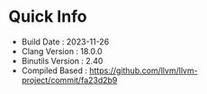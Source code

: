 # Quick Info
* Build Date : 2023-11-26
* Clang Version : 18.0.0
* Binutils Version : 2.40
* Compiled Based : https://github.com/llvm/llvm-project/commit/fa23d2b9
